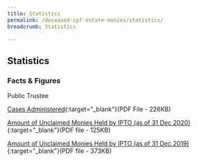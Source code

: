 ```yaml
---
title: Statistics
permalink: /deceased-cpf-estate-monies/statistics/
breadcrumb: Statistics

---
```



Statistics
---

### **Facts & Figures**

Public Trustee

[Cases Administered](/files/TrustCasesAdministeredMay2021.pdf){:target="_blank"}(PDF File - 226KB)

[Amount of Unclaimed Monies Held by IPTO (as of 31 Dec 2020)](/files/IPTOUnclaimedMonies_31Dec%2020.pdf){:target="_blank"}(PDF file - 125KB)

[Amount of Unclaimed Monies Held by IPTO (as of 31 Dec 2019)](/files/IPTOUnclaimedMonies_31Dec2019.pdf){:target="_blank"}(PDF file - 373KB)

